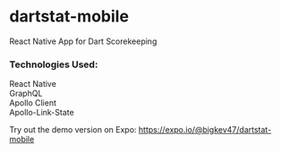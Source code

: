 # dartstat-mobile
React Native App for Dart Scorekeeping

### Technologies Used:<br>
React Native<br>
GraphQL<br>
Apollo Client<br>
Apollo-Link-State<br>


Try out the demo version on Expo:
https://expo.io/@bigkev47/dartstat-mobile
